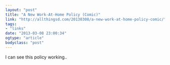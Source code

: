 ```yaml
---
layout: "post"
title: "A New Work-At-Home Policy (Comic)"
link: "http://allthingsd.com/20130308/a-new-work-at-home-policy-comic/"
tags: 
- "links"
date: "2013-03-08 23:00:34"
ogtype: "article"
bodyclass: "post"
---
```


I can see this policy working..